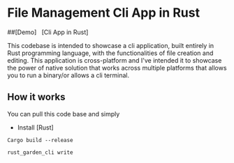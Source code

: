 # File Management Cli App in Rust

##[Demo]&nbsp;&nbsp;&nbsp;[Cli App in Rust]

This codebase is intended to showcase a cli application, built entirely in Rust programming language, with the functionalities of file creation and editing. This application is cross-platform and I've intended it to showcase the power of native solution that works across multiple platforms that allows you to run a binary/or allows a cli terminal.

## How it works

You can pull this code base and simply

- Install [Rust]

```cli
Cargo build --release
```

```cli
rust_garden_cli write
```
